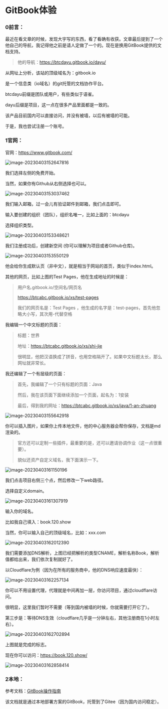 # GitBook体验

### 0前言：

最近在看文章的时候，发现大宇写的东西，看了看确有收获。文章最后提到了一个他自己的导航，我记得他之前是请人定做了一个的。现在是换用GitBook提供的文档支持。

> 他的导航：https://btcdayu.gitbook.io/dayu/

从网址上分析，该站的顶级域名为：gitbook.io

是一个信息类（io域名）的git托管的文档协作平台。

btcdayu前缀是团队或用户，有些类似于语雀。

dayu后缀是项目，这一点在很多产品里面都是一致的。

该产品目前国内可以直接访问，并没有被墙，以后有被墙的可能。

于是，我也尝试注册一个账号。

### 1官网：

官网：https://www.gitbook.com/

![image-20230403152647816](index.assets/image-20230403152647816.png)

我们选择左侧的免费开始。

当然，如果你有Github从右侧选择也可以。

![image-20230403153037462](index.assets/image-20230403153037462.png)

我们输入邮箱，过一会儿有验证邮件到邮箱，我们点击即可。

输入要创建的组织（团队），组织名唯一，比如上面的：btcdayu

选择组织类型。

![image-20230403153348621](index.assets/image-20230403153348621.png)

我们注册成功后，创建新空间 (你可以理解为项目或者Github仓库)。

![image-20230403153550129](index.assets/image-20230403153550129.png)

他会给你生成默认页（非中文），就是相当于网站的首页，类似于index.html。

其他的网页，比如上图的Test Pages，他在生成地址的时候是：

> 用户名.gitbook.io/空间名/网页名
>
> https://btcabc.gitbook.io/xs/test-pages
>
> 我们的网页名是：Test Pages ，他生成的名字是：test-pages，首先他忽略大小写，其次用-代替空格

我编辑一个中文标题的页面：

> 标题：世界
>
> 地址：https://btcabc.gitbook.io/xs/shi-jie
>
> 很明显，他把汉语换成了拼音，也用空格隔开了。如果中文标题太长，那么网址就非常长。

我还编辑了一个有层级的页面：

> 首先，我编辑了一个只有标题的页面：Java
>
> 然后，我在该页面下面继续添加一个页面，起名为：1安装
>
> 最后，得到我的网址：https://btcabc.gitbook.io/xs/java/1-an-zhuang

![image-20230403155642918](index.assets/image-20230403155642918.png)

你可以插入图片，如果你上传本地文件，他的中心服务器会帮你保存，文档是md渲染的。

> 官方还可以定制一些插件，最重要的是，还可以邀请协调作业（这一点很重要）。
>
> 貌似还资产自定义域名，我下面演示一下。

![image-20230403161150196](index.assets/image-20230403161150196.png)

我们点击项目右侧三个点，然后修改一下web路径。

选择自定义domain。

![image-20230403161307919](index.assets/image-20230403161307919.png)

输入你的域名。

比如我自己填入：book.120.show

当然，你可以输入自己的顶级域名，比如：xxx.com

![image-20230403162012390](index.assets/image-20230403162012390.png)

我们需要添加DNS解析，上图已经把解析的类型CNAME，解析名称Book，解析值都给出来，我们依次复制就好了。

以Cloudflare为例（因为在所有的服务商中，他的DNS响应速度最快）：

![image-20230403162257134](index.assets/image-20230403162257134.png)

你可以不用设置代理，代理就是中间再加一层，你访问项目，通过cloudflare访问。

很明显，这里我们暂时不需要（等到国内被墙的时候，你就需要打开它了）。

第三步是：等待DNS生效（cloudflare几乎是一分钟左右，其他注册商在1小时左右）。

![image-20230403162702894](index.assets/image-20230403162702894.png)

上图就是完成的标志。

现在你可以访问：https://book.120.show/

![image-20230403162858414](index.assets/image-20230403162858414.png)

### 2本地：

参考文档：[GitBook操作指南](https://songlu-cube.gitee.io/courseware-gitbook-demo/)

该文档就是通过本地部署方案的GitBook，托管到了Gitee（因为国内访问稳定）。

